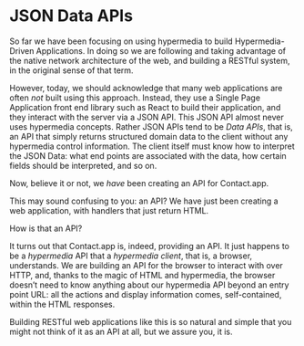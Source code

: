 # JSON Data APIs

So far we have been focusing on using hypermedia to build Hypermedia-Driven Applications. In doing so we are following and taking advantage of the native network architecture of the web, and building a RESTful system, in the original sense of that term.

However, today, we should acknowledge that many web applications are often _not_ built using this approach. Instead, they use a Single Page Application front end library such as React to build their application, and they interact with the server via a JSON API. This JSON API almost never uses hypermedia concepts. Rather JSON APIs tend to be _Data APIs_, that is, an API that simply returns structured domain data to the client without any hypermedia control information. The client itself must know how to interpret the JSON Data: what end points are associated with the data, how certain fields should be interpreted, and so on.

Now, believe it or not, we _have_ been creating an API for Contact.app.

This may sound confusing to you: an API? We have just been creating a web application, with handlers that just return HTML.

How is that an API?

It turns out that Contact.app is, indeed, providing an API. It just happens to be a _hypermedia_ API that a _hypermedia client_, that is, a browser, understands. We are building an API for the browser to interact with over HTTP, and, thanks to the magic of HTML and hypermedia, the browser doesn’t need to know anything about our hypermedia API beyond an entry point URL: all the actions and display information comes, self-contained, within the HTML responses.

Building RESTful web applications like this is so natural and simple that you might not think of it as an API at all, but we assure you, it is.